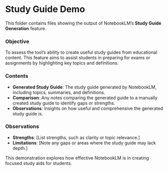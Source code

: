 # Study Guide Demo

This folder contains files showing the output of NotebookLM’s **Study Guide Generation** feature.

### Objective
To assess the tool’s ability to create useful study guides from educational content. This feature aims to assist students in preparing for exams or assignments by highlighting key topics and definitions.

### Contents
- **Generated Study Guide**: The study guide generated by NotebookLM, including topics, summaries, and definitions.
- **Comparison**: Any notes comparing the generated guide to a manually created study guide to identify gaps or strengths.
- **Observations**: Insights on how useful and comprehensive the generated study guide is.

### Observations
- **Strengths**: [List strengths, such as clarity or topic relevance.]
- **Limitations**: [Note any gaps or areas where the study guide may lack depth.]

This demonstration explores how effective NotebookLM is in creating focused study aids for students.
